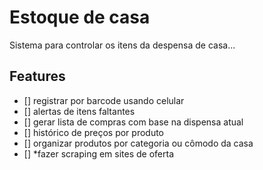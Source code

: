 # Estoque de casa
Sistema para controlar os itens da despensa de casa...

## Features
- [] registrar por barcode usando celular
- [] alertas de itens faltantes
- [] gerar lista de compras com base na dispensa atual
- [] histórico de preços por produto
- [] organizar produtos por categoria ou cômodo da casa
- [] *fazer scraping em sites de oferta
